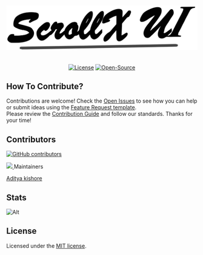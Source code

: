 <div align="center">
	<br>
	<br>
    <picture>
      <source media="(prefers-color-scheme: light)" srcset="src/svg/Darkscrollx.svg">
      <source media="(prefers-color-scheme: dark)" srcset="src/svg/Lightscrollx.svg">
      <img src="src/svg/Darkscrollx.svg" alt="ScrollX UI logo" width="1000">
    </picture>
	<br>
	<br>
</div>
<br />

<div align="center">
  <a href="https://github.com/Adityakishore0/ScrollX-UI/blob/main/LICENSE.md"><img alt="License" src="https://img.shields.io/badge/License-MIT-red.svg"></a>
  <a href="https://github.com/Adityakishore0/ScrollX-UI/blob/main/CONTRIBUTING.md"><img alt="Open-Source" src="https://img.shields.io/badge/Open-Source-red.svg"></a>
</div>

## How To Contribute?

Contributions are welcome! Check the [Open Issues](https://github.com/Adityakishore0/ScrollX-UI/issues) to see how you can help or submit ideas using the [Feature Request template](https://github.com/Adityakishore0/ScrollX-UI/issues/new?template=2-feature-request.yml).</br>
Please review the [Contribution Guide](https://github.com/Adityakishore0/ScrollX-UI/blob/main/CONTRIBUTING.md) and follow our standards. Thanks for your time!

## Contributors

[![GitHub contributors](https://img.shields.io/github/contributors/Adityakishore0/ScrollX-UI)](https://github.com/Adityakishore0/ScrollX-UI/graphs/contributors)

<a href="https://github.com/Adityakishore0/ScrollX-UI/graphs/contributors">  
  <img src="https://contrib.rocks/image?repo=Adityakishore0/ScrollX-UI&random" />  
</a  
  
  
## Maintainers

[Aditya kishore](https://github.com/Adityakishore0)

## Stats

![Alt](https://repobeats.axiom.co/api/embed/15619c3dbdb1173fd11f6c159b23c8d684e88370.svg "Repobeats analytics image")

## License

Licensed under the [MIT license](https://github.com/Adityakishore0/ScrollX-UI/blob/main/LICENSE.md).

